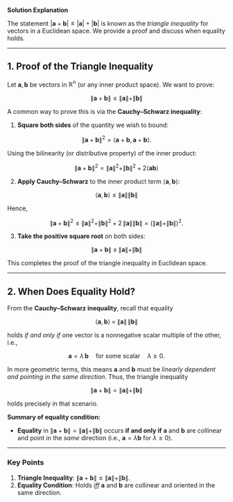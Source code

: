 **Solution Explanation**

The statement $\lvert \mathbf{a} + \mathbf{b} \rvert \le \lvert \mathbf{a} \rvert + \lvert \mathbf{b} \rvert$ is known as the *triangle inequality* for vectors in a Euclidean space. We provide a proof and discuss when equality holds.

---

## 1. Proof of the Triangle Inequality

Let $\mathbf{a}, \mathbf{b}$ be vectors in $\mathbb{R}^n$ (or any inner product space). We want to prove:

$$ \|\mathbf{a} + \mathbf{b}\| \le \|\mathbf{a}\| + \|\mathbf{b}\| $$

A common way to prove this is via the **Cauchy–Schwarz inequality**:

1. **Square both sides** of the quantity we wish to bound:

$$ \|\mathbf{a} + \mathbf{b}\|^2 = \langle \mathbf{a} + \mathbf{b}, \mathbf{a} + \mathbf{b}\rangle. $$

   Using the bilinearity (or distributive property) of the inner product:

$$ \|\mathbf{a} + \mathbf{b}\|^2 = \|\mathbf{a}\|^2 + \|\mathbf{b}\|^2 + 2 \langle \mathbf{a} \mathbf{b}\rangle $$


2. **Apply Cauchy–Schwarz** to the inner product term $\langle \mathbf{a}, \mathbf{b}\rangle$:

$$ \langle \mathbf{a}, \mathbf{b}\rangle \le \|\mathbf{a}\| \|\mathbf{b}\| $$

   Hence,

$$ 
\|\mathbf{a} + \mathbf{b}\|^2 
\le \|\mathbf{a}\|^2 + \|\mathbf{b}\|^2 + 2\,\|\mathbf{a}\| \|\mathbf{b}\| 
= \bigl(\|\mathbf{a}\| + \|\mathbf{b}\|\bigr)^2.
$$
   
3. **Take the positive square root** on both sides:

$$ \|\mathbf{a} + \mathbf{b}\| \;\le\; \|\mathbf{a}\| + \|\mathbf{b}\| $$

This completes the proof of the triangle inequality in Euclidean space.

---

## 2. When Does Equality Hold?

From the **Cauchy–Schwarz inequality**, recall that equality


$$ \langle \mathbf{a}, \mathbf{b}\rangle \;=\; \|\mathbf{a}\|\,\|\mathbf{b}\| $$

holds *if and only if* one vector is a nonnegative scalar multiple of the other, i.e.,

$$
\mathbf{a} = \lambda \,\mathbf{b}
\quad\text{for some scalar}\quad \lambda \ge 0.
$$

In more geometric terms, this means $\mathbf{a}$ and $\mathbf{b}$ must be *linearly dependent and pointing in the same direction*. Thus, the triangle inequality

$$
\|\mathbf{a} + \mathbf{b}\| = \|\mathbf{a}\| + \|\mathbf{b}\|
$$

holds precisely in that scenario.

**Summary of equality condition:**

- **Equality** in $\|\mathbf{a} + \mathbf{b}\| = \|\mathbf{a}\| + \|\mathbf{b}\|$ occurs **if and only if** $\mathbf{a}$ and $\mathbf{b}$ are collinear and point in the *same* direction (i.e., $\mathbf{a} = \lambda \mathbf{b}$ for $\lambda \ge 0$).

---

### Key Points

1. **Triangle Inequality**: $\|\mathbf{a} + \mathbf{b}\| \le \|\mathbf{a}\| + \|\mathbf{b}\|$.  
2. **Equality Condition**: Holds $iff$ $\mathbf{a}$ and $\mathbf{b}$ are collinear and oriented in the same direction.
